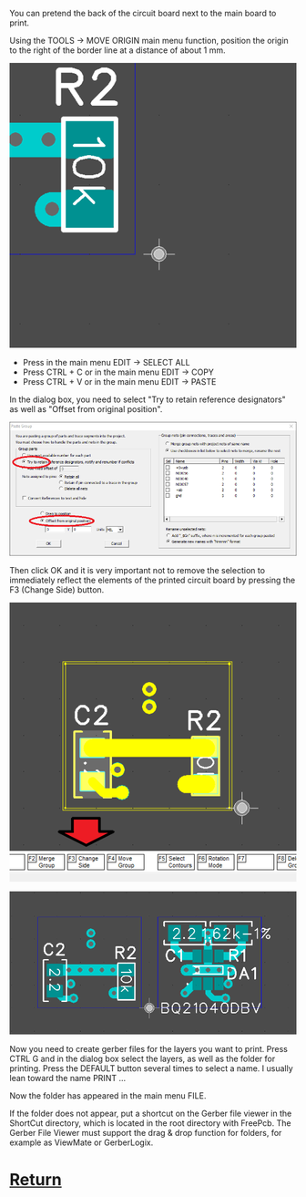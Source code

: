 You can pretend the back of the circuit board next to the main board to print.

Using the TOOLS -> MOVE ORIGIN main menu function, position the origin to the right of the border line at a distance of about 1 mm.

![](pictures/pcb_view2.png)

* Press in the main menu EDIT -> SELECT ALL
* Press CTRL + C or in the main menu EDIT -> COPY
* Press CTRL + V or in the main menu EDIT -> PASTE

In the dialog box, you need to select "Try to retain reference designators" as well as "Offset from original position". 

![](pictures/pcb_view1.png)

Then click OK and it is very important not to remove the selection to immediately reflect the elements of the printed circuit board by pressing the F3 (Change Side) button.

![](pictures/pcb_view3.png)

![](pictures/pcb_view4.png)

Now you need to create gerber files for the layers you want to print. Press CTRL G and in the dialog box select the layers, as well as the folder for printing. Press the DEFAULT button several times to select a name. I usually lean toward the name PRINT ...

Now the folder has appeared in the main menu FILE.

If the folder does not appear, put a shortcut on the Gerber file viewer in the ShortCut directory, which is located in the root directory with FreePcb. The Gerber File Viewer must support the drag & drop function for folders, for example as ViewMate or GerberLogix.

# [Return](How_to.md)
